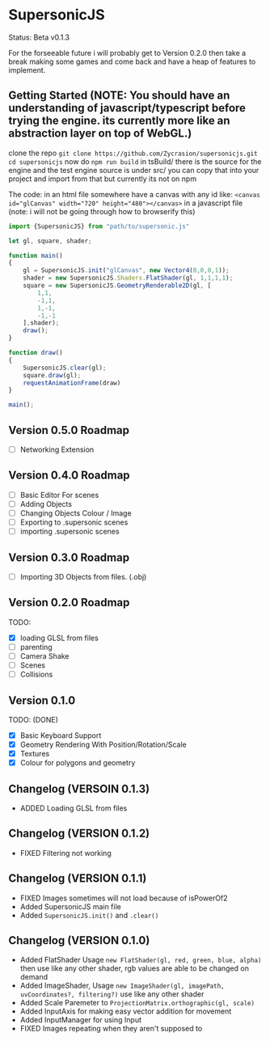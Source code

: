 # SupersonicJS
Status: Beta v0.1.3

For the forseeable future i will probably get to Version 0.2.0 then take a break making some games and come back and have a heap of features to implement.

## Getting Started (NOTE: You should have an understanding of javascript/typescript before trying the engine. its currently more like an abstraction layer on top of WebGL.)
clone the repo 
`git clone https://github.com/Zycrasion/supersonicjs.git`
`cd supersonicjs`
now do
`npm run build`
in tsBuild/ there is the source for the engine and the test
engine source is under src/
you can copy that into your project and import from that
but currently its not on npm

The code:
in an html file somewhere have a canvas with any id like:
`<canvas id="glCanvas" width="720" height="480"></canvas>`
in a javascript file (note: i will not be going through how to browserify this)
```js
import {SupersonicJS} from "path/to/supersonic.js"

let gl, square, shader;

function main()
{
    gl = SupersonicJS.init("glCanvas", new Vector4(0,0,0,1));
    shader = new SupersonicJS.Shaders.FlatShader(gl, 1,1,1,1);
    square = new SupersonicJS.GeometryRenderable2D(gl, [
        1,1,
        -1,1,
        1,-1,
        -1,-1
    ],shader);
    draw();
}

function draw()
{
    SupersonicJS.clear(gl);
    square.draw(gl);
    requestAnimationFrame(draw)
}

main();
```



## Version 0.5.0 Roadmap
- [ ] Networking Extension

## Version 0.4.0 Roadmap
- [ ] Basic Editor For scenes
- [ ] Adding Objects
- [ ] Changing Objects Colour / Image
- [ ] Exporting to .supersonic scenes
- [ ] importing .supersonic scenes

## Version 0.3.0 Roadmap
- [ ] Importing 3D Objects from files. (.obj)

## Version 0.2.0 Roadmap
TODO: 
- [x] loading GLSL from files
- [ ] parenting
- [ ] Camera Shake
- [ ] Scenes
- [ ] Collisions

## Version 0.1.0
TODO: (DONE)
- [x] Basic Keyboard Support
- [x] Geometry Rendering With Position/Rotation/Scale
- [x] Textures
- [x] Colour for polygons and geometry

## Changelog (VERSOIN 0.1.3)
- ADDED Loading GLSL from files

## Changelog (VERSION 0.1.2)
- FIXED Filtering not working

## Changelog (VERSION 0.1.1)
- FIXED Images sometimes will not load because of isPowerOf2
- Added SupersonicJS main file
- Added `SupersonicJS.init()` and `.clear()`

## Changelog (VERSION 0.1.0)
- Added FlatShader Usage `new FlatShader(gl, red, green, blue, alpha)` then use like any other shader, rgb values are able to be changed on demand
- Added ImageShader, Usage `new ImageShader(gl, imagePath, uvCoordinates?, filtering?)` use like any other shader
- Added Scale Paremeter to `ProjectionMatrix.orthographic(gl, scale)`
- Added InputAxis for making easy vector addition for movement
- Added InputManager for using Input
- FIXED Images repeating when they aren't supposed to